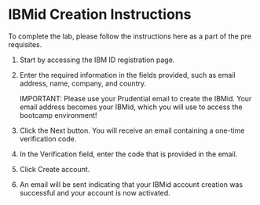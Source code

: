 # IBMid Creation Instructions

To complete the lab, please follow the instructions here as a part of the pre requisites. 

1. Start by accessing the IBM ID registration page. 
2. Enter the required information in the fields provided, such as email address, name, company, and country.

   IMPORTANT: Please use your Prudential email to create the IBMid. Your email address becomes your IBMid, which you will use to access the bootcamp environment!
4. Click the Next button. You will receive an email containing a one-time verification code.
5. In the Verification field, enter the code that is provided in the email.
6. Click Create account.
7. An email will be sent indicating that your IBMid account creation was successful and your account is now activated.
